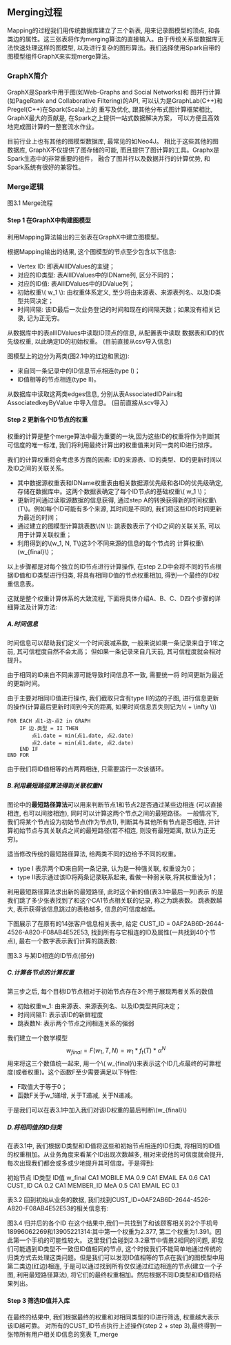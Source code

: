 <script type="text/javascript" src="http://cdn.mathjax.org/mathjax/latest/MathJax.js?config=default"></script>
## Merging过程
Mapping的过程我们用传统数据库建立了三个新表, 用来记录图模型的顶点, 和各类边的属性。这三张表将作为merging算法的直接输入。由于传统关系型数据库无法快速处理这样的图模型, 以及进行复杂的图形算法。我们选择使用Spark自带的图模型组件GraphX来实现merge算法。
###	GraphX简介
GraphX是Spark中用于图(如Web-Graphs and Social Networks)和
图并行计算(如PageRank and Collaborative Filtering)的API, 
可以认为是GraphLab(C++)和Pregel(C++)在Spark(Scala)上的
重写及优化, 跟其他分布式图计算框架相比, GraphX最大的贡献是, 
在Spark之上提供一站式数据解决方案，
可以方便且高效地完成图计算的一整套流水作业。

目前行业上也有其他的图模型数据库, 最常见的如Neo4J。 
相比于这些其他的图数据库, GraphX不仅提供了图存储的可能, 
而且提供了图计算的工具。Graphx是Spark生态中的非常重要的组件，
融合了图并行以及数据并行的计算优势, 和Spark系统有很好的兼容性。

### Merge逻辑
 
图3.1	Merge流程

#### Step 1 在GraphX中构建图模型
利用Mapping算法输出的三张表在GraphX中建立图模型。

根据Mapping输出的结果, 这个图模型的节点至少包含以下信息:
-   Vertex ID: 	即表AllIDValues的主键；
-	对应的ID类型: 表AllIDValues中的IDName列, 区分不同的；
-	对应的ID值:	表AllIDValues中的IDValue列；	
-	初始权重\\( w_1 \\): 由权重体系定义, 至少将由来源表、来源表列名、以及ID类型共同决定；
-	时间间隔: 该ID最后一次业务登记的时间和现在的间隔天数；如果没有相关记录, 记为正无穷。

从数据库中的表allIDValues中读取ID顶点的信息, 从配置表中读取
数据表和ID的优先级权重, 以此确定ID的初始权重。
(目前直接从csv导入信息)

图模型上的边分为两类(图2.1中的红边和黑边):
-	来自同一条记录中的ID信息节点相连(type I)；
-	ID值相等的节点相连(type II)。

从数据库中读取这两类edges信息, 分别从表AssociatedIDPairs和AssociatedkeyByValue
中导入信息。
(目前直接从scv导入)

	
#### Step 2 更新各个ID节点的权重
权重的计算是整个merge算法中最为重要的一块,因为这些ID的权重将作为判断其可信度的唯一标准, 
我们将利用最终计算出的权重值来对同一类的ID进行排序。

我们的计算权重将会考虑多方面的因素: ID的来源表、ID的类型、ID的更新时间以及ID之间的关联关系。
 

- 其中数据源权重表和IDName权重表由相关数据源优先级和各ID的优先级确定, 存储在数据库中。这两个数据表确定了每个ID节点的基础权重\\( w_1 \\)；
- 更新时间通过读取源数据的信息获得, 通过step A的转换获得新的时间权重\\(T\\)。例如每个ID可能有多个来源, 其时间是不同的, 我们将这些ID的时间更新为最近的时间；
- 通过建立的图模型计算跳表数\\(N \\): 跳表数表示了个ID之间的关联关系, 可以用于计算关联权重；
- 利用得到的\\(w_1, N, T\\)这3个不同来源的信息的每个节点的
计算权重\\(w_{final}\\)；

以上步骤都是对每个独立的ID节点进行计算操作, 在step 2.D中会将不同的节点根据ID值和ID类型进行归类, 
将具有相同ID值的节点权重相加, 得到一个最终的ID权重信息表。

这就是整个权重计算体系的大致流程, 下面将具体介绍A、B、C、D四个步骤的详细算法及计算方法:

##### A.时间信息
时间信息可以帮助我们定义一个时间衰减系数, 一般来说如果一条记录来自于1年之前, 其可信程度自然不会太高；
但如果一条记录来自几天前, 其可信程度就会相对提升。

由于相同的ID来自不同来源可能导致时间信息不一致, 需要统一将
时间更新为最近的更新时间。

由于主要对相同ID值进行操作, 我们截取只含有type II的边的子图, 
进行信息更新的操作(计算最后更新时间到今天的距离, 
如果时间信息丢失则记为\\( + \infty \\))
```
FOR EACH 点1-边-点2 in GRAPH
    IF 边.类型 = II THEN
	    点1.date = min(点1.date, 点2.date)
	    点2.date = min(点1.date, 点2.date)
    END IF
END FOR
```
由于我们将ID值相等的点两两相连, 只需要运行一次该循环。

##### B.利用最短路径算法得到关联权重N

图论中的**最短路径算法**可以用来判断节点1和节点2是否通过某些边相连
(可以直接相连, 也可以间接相连), 同时可以计算这两个节点之间的最短路径。
一般情况下, 我们将某个节点设为初始节点(作为节点1), 判断其与其他所有节点是否相连, 并计算初始节点与其关联点之间的最短路径(若不相连, 则没有最短距离, 默认为正无穷)。
 

适当修改传统的最短路径算法, 给两类不同的边给予不同的权重。
-	type I 表示两个ID来自同一条记录, 认为是一种强关联, 权重设为0；
-	type II表示通过该ID将两条记录联系起来, 看做一种弱关联,将其权重设为1；

利用最短路径算法求出新的最短路径, 此时这个新的值(表3.1中最后一列)表示
的是我们跳了多少张表找到了和这个CA1节点相关联的记录, 称之为跳表数。
跳表数越大, 表示获得该信息跳过的表格越多, 信息的可信度越低。

下图展示了在原有的14张客户信息相关表中, 给定
CUST_ID = 0AF2AB6D-2644-4526-A820-F08AB4E52E53, 
找到所有与它相连的ID及属性(一共找到40个节点), 
最右一个数字表示我们计算的跳表数:
 
图3.3	与某ID相连的ID节点(部分)
	
##### C.计算各节点的计算权重
第三步之后, 每个目标ID节点相对于初始节点存在3个用于展现两者关系的数值
-	初始权重w_1:	由来源表、来源表列名、以及ID类型共同决定；
-	时间间隔T:	表示该ID的新鲜程度
-	跳表数N:	  	表示两个节点之间相连关系的强弱

我们建立一个数学模型
$$ w_{final} = F(w_1, T, N) = w_1 * f_t(T) * \alpha^N $$
用来将这三个数值统一起来, 用一个\\( w_{final}\\)来表示这个ID几点最终的可靠程度(或者权重)。这个函数F至少需要满足以下特性:
-	F取值大于等于0；
-	函数F关于w_1递增, 关于T递减, 关于N递减。

于是我们可以在表3.1中加入我们对该ID权重的最后判断\\(w_{final}\\)

##### D.将相同值的ID归类 
在表3.1中, 我们根据ID类型和ID值将这些和初始节点相连的ID归类, 将相同的ID值的权重相加。从业务角度来看某个ID出现次数越多, 相对来说他的可信度就会提升, 每次出现我们都会或多或少地提升其可信度。于是得到:

初始节点	ID类型	ID值	w_final
CA1	MOBILE	MA	0.9
CA1	EMAIL	EA	0.6
CA1	CUST_ID	CA	0.2
CA1	MEMBER_ID	MeA	0.5
CA1	EMAIL	EC	0.1

表3.2
回到初始从业务的数据, 我们找到CUST_ID=0AF2AB6D-2644-4526-A820-F08AB4E52E53的相关信息有:
 
图3.4	归并后的各个ID
在这个结果中,我们一共找到了和该顾客相关的2个手机号18996062269和13905221314:其中第一个权重为2.377, 第二个权重为1.391。因此第一个手机的可能性较大。
这里我们会碰到2.3.2章节中情景2相同的问题, 即我们可能遇到ID类型不一致但ID值相同的节点, 这个时候我们不能简单地通过传统的归类方式去处理这类问题。但是我们可以发现ID值相等的节点在我们的图模型中用第二类边(红边)相连, 于是可以通过找到所有仅仅通过红边相连的节点(建立一个子图, 利用最短路径算法), 将它们的最终权重相加。然后根据不同ID类型和ID值将结果列出。
#### Step 3	筛选ID值并入库
在最终的结果中, 我们根据最终的权重和对相同类型的ID进行筛选, 权重越大表示该ID越可靠。
对所有的CUST_ID节点执行上述操作(step 2 + step 3),最终得到一张带所有用户相关ID信息的宽表 T_merge

